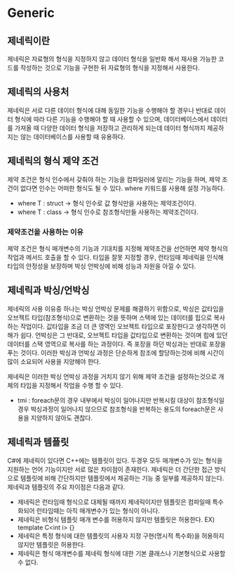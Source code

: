 # Generic

## 제네릭이란
제네릭은 자료형의 형식을 지정하지 않고 데이터 형식을 일반화 해서 재사용 가능한 코드를 작성하는 것으로 기능을 구현한 뒤 자료형의 형식을 지정해서 사용한다.

## 제네릭의 사용처
제네릭은 서로 다른 데이터 형식에 대해 동일한 기능을 수행해야 할 경우나 반대로 데이터 형식에 따라 다른 기능을 수행해야 할 때 사용할 수 있으며, 데이터베이스에서 데이터를 가져올 때 다양한 데이터 형식을 저장하고 관리하게 되는데 데이터 형식까지 제공하지는 않는 데이터베이스를 사용할 때 유용하다. 

## 제네릭의 형식 제약 조건
제약 조건은 형식 인수에서 갖춰야 하는 기능을 컴파일러에 알리는 기능을 하며, 제약 조건이 없다면 인수는 어떠한 형식도 될 수 있다. 
where 키워드를 사용해 설정 가능하다.
- where T : struct → 형식 인수로 값 형식만을 사용하는 제약조건이다.
- where T : class → 형식 인수로 참조형식만들 사용하는 제약조건이다.

### 제약조건을 사용하는 이유
제약 조건은 형식 매개변수의 기능과 기대치를 지정해 제약조건을 선언하면 제약 형식의 작업과 메서드 호출을 할 수 있다. 
타입을 잘못 지정할 경우, 런타임때 제네릭을 인식해 타입의 안정성을 보장하며 박싱 언박싱에 비해 성능과 자원을 아낄 수 있다.

## 제네릭과 박싱/언박싱
제네릭의 사용 이유중 하나는 박싱 언박싱 문제를 해결하기 위함으로, 
 박싱은 값타입을 오브젝트 타입(참조형식)으로 변환하는 것을 뜻하며 스택에 있는 데이터를 힙으로 복사하는 작업이다. 값타입을 조금 더 큰 영역인 오브젝트 타입으로 포장한다고 생각하면 이해가 쉽다. 언박싱은 그 반대로, 오브젝트 타입을 값타입으로 변환하는 것이며 힙에 있던 데이터를 스택 영역으로 복사를 하는 과정이다. 즉 포장을 하던 박싱과는 반대로 포장을 푸는 것이다. 이러한 박싱과 언박싱 과정은 단순하게 참조에 할당하는것에 비해 시간이 많이 소요되어 사용을 지양해야 한다.

 제네릭은 이러한 박싱 언박싱 과정을 거치지 않기 위해 제약 조건을 설정하는것으로 개체의 타입을 지정해서 작업을 수행 할 수 있다. 
 
 - tmi : foreach문의 경우 내부에서 박싱이 일어나지만 반복시킬 대상이 참조형식일 경우 박싱과정이 일어나지 않으므로 참조형식을 반복하는 용도의 foreach문은 사용을 지양하지 않아도 괜찮다.

## 제네릭과 템플릿 
C#에 제네릭이 있다면 C++에는 템플릿이 있다. 두경우 모두 매개변수가 있는 형식을 지원하는 언어 기능이지만 서로 많은 차이점이 존재한다. 제네릭은 더 간단한 접근 방식으로 템플릿에 비해 간단하지만 템플릿에서 제공하는 기능 중 일부를 제공하지 않는다.
제네릭과 템플릿의 주요 차이점은 다음과 같다.
  
- 제네릭은 런타임때 형식으로 대체될 때까지 제네릭이지만 템플릿은 컴파일때 특수화되어 런타임때는 아직 매개변수가 있는 형식이 아니다.
- 제네릭은 비형식 템플릿 매개 변수를 허용하지 않지만 템플릿은 허용한다. EX) template C\<int i> {} 
- 제네릭은 특정 형식에 대한 템플릿의 사용자 지정 구현(명시적 특수화)을 허용하지 않지만 템플릿은 허용한다.
- 제네릭은 형식 매개변수를 제네릭 형식에 대한 기본 클래스나 기본형식으로 사용할 수 없다.
  